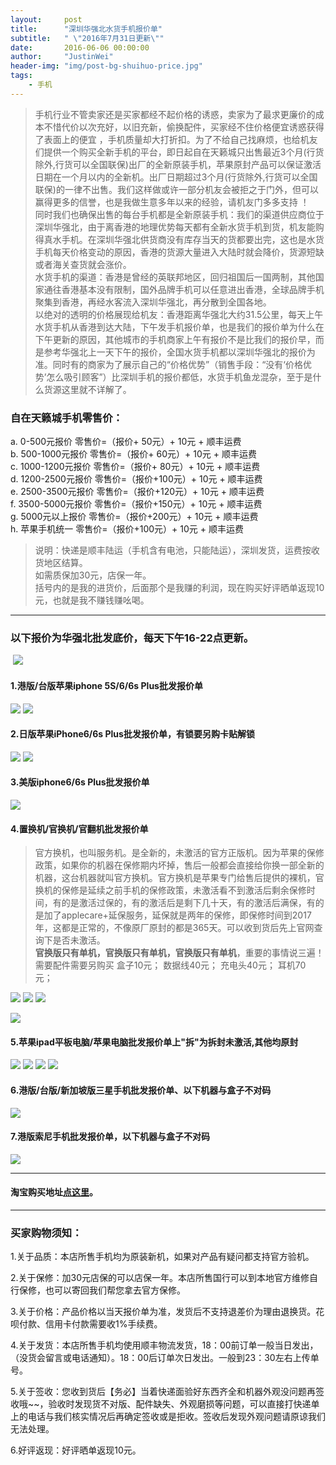 ```yaml
---
layout:     post
title:      "深圳华强北水货手机报价单"
subtitle:   " \"2016年7月31日更新\""
date:       2016-06-06 00:00:00
author:     "JustinWei"
header-img: "img/post-bg-shuihuo-price.jpg"
tags:
    - 手机
---
```


>  手机行业不管卖家还是买家都经不起价格的诱惑，卖家为了最求更廉价的成本不惜代价以次充好，以旧充新，偷换配件，买家经不住价格便宜诱惑获得了表面上的便宜 ，手机质量却大打折扣。为了不给自己找麻烦，也给机友们提供一个购买全新手机的平台，即日起自在天籁城只出售最近3个月(行货除外,行货可以全国联保)出厂的全新原装手机，苹果原封产品可以保证激活日期在一个月以内的全新机。出厂日期超过3个月(行货除外,行货可以全国联保)的一律不出售。我们这样做或许一部分机友会被拒之于门外，但可以赢得更多的信誉，也是我做生意多年以来的经验，请机友门多多支持 ！  
> 同时我们也确保出售的每台手机都是全新原装手机：我们的渠道供应商位于深圳华强北，由于离香港的地理优势每天都有全新水货手机到货，机友能购得真水手机。在深圳华强北供货商没有库存当天的货都要出完，这也是水货手机每天价格变动的原因，香港的货源大量进入大陆时就会降价，货源短缺或者海关查货就会涨价。  
> 水货手机的渠道：香港是曾经的英联邦地区，回归祖国后一国两制，其他国家通往香港基本没有限制，国外品牌手机可以任意进出香港，全球品牌手机聚集到香港，再经水客流入深圳华强北，再分散到全国各地。  
> 以绝对的透明的价格展现给机友：香港距离华强北大约31.5公里，每天上午水货手机从香港到达大陆，下午发手机报价单，也是我们的报价单为什么在下午更新的原因，其他城市的手机商家上午有报价不是比我们的报价早，而是参考华强北上一天下午的报价，全国水货手机都以深圳华强北的报价为准。同时有的商家为了展示自己的“价格优势”（销售手段：“没有‘价格优势’怎么吸引顾客”）比深圳手机的报价都低，水货手机鱼龙混杂，至于是什么货源这里就不详解了。﻿

### 自在天籁城手机零售价：
a. 0-500元报价		零售价=（报价+  50元）+ 10元 + 顺丰运费  
b. 500-1000元报价	零售价=（报价+  60元）+ 10元 + 顺丰运费  
c. 1000-1200元报价	零售价=（报价+  80元）+ 10元 + 顺丰运费  
d. 1200-2500元报价	零售价=（报价+100元）+ 10元 + 顺丰运费  
e. 2500-3500元报价	零售价=（报价+120元）+ 10元 + 顺丰运费  
f. 3500-5000元报价	零售价=（报价+150元）+ 10元 + 顺丰运费  
g. 5000元以上报价	零售价=（报价+200元）+ 10元 + 顺丰运费  
h. 苹果手机统一		零售价=（报价+100元）+ 10元 + 顺丰运费  

> 说明：快递是顺丰陆运（手机含有电池，只能陆运），深圳发货，运费按收货地区结算。  
> 如需质保加30元，店保一年。  
> 括号内的是我的进货价，后面那个是我赚的利润，现在购买好评晒单返现10元，也就是我不赚钱赚吆喝。


--------


### 以下报价为华强北批发底价，每天下午16-22点更新。
﻿
![](/img/in-post/post-bg-shuihuo-price/recommend-0.png)

#### 1.港版/台版苹果iphone 5S/6/6s Plus批发报价单
![](/img/in-post/post-bg-shuihuo-price/1-1.hk-iphone.png)
![](/img/in-post/post-bg-shuihuo-price/1-2.hk-i-watch.png)

#### 2.日版苹果iPhone6/6s Plus批发报价单，有锁要另购卡贴解锁
![](/img/in-post/post-bg-shuihuo-price/2-1.jp-iPhone.png)
![](/img/in-post/post-bg-shuihuo-price/2-2.jp-iPhone-unlockcost.png)

#### 3.美版iphone6/6s Plus批发报价单
![](/img/in-post/post-bg-shuihuo-price/3.us-iPhone.png)

#### 4.置换机/官换机/官翻机批发报价单
> 官方换机，也叫服务机。是全新的，未激活的官方正版机。因为苹果的保修政策，如果你的机器在保修期内坏掉，售后一般都会直接给你换一部全新的机器，这台机器就叫官方换机。官方换机是苹果专门给售后提供的裸机，官换机的保修是延续之前手机的保修政策，未激活看不到激活后剩余保修时间，有的是激活过保的，有的激活后是剩下几十天，有的激活后满保，有的是加了applecare+延保服务，延保就是两年的保修，即保修时间到2017年，这都是正常的，不像原厂原封的都是365天。可以收到货后先上官网查询下是否未激活。  
> **官换版只有单机，官换版只有单机，官换版只有单机**，重要的事情说三遍！  
> 需要配件需要另购买 盒子10元； 数据线40元；  充电头40元； 耳机70 元；


![](/img/in-post/post-bg-shuihuo-price/4-1.official_replacement-iPhone.png)
![](/img/in-post/post-bg-shuihuo-price/4-2.cn-official_replacement-iPhone.png)
![](/img/in-post/post-bg-shuihuo-price/4-3.official_turning_machine-iPhone.png)

![](/img/in-post/post-bg-shuihuo-price/network-iPhone.png)

#### 5.苹果ipad平板电脑/苹果电脑批发报价单上"拆"为拆封未激活,其他均原封
![](/img/in-post/post-bg-shuihuo-price/5-1.ipad-1.png)
![](/img/in-post/post-bg-shuihuo-price/5-2.ipad-2.png)
![](/img/in-post/post-bg-shuihuo-price/5-3.mac.png)
![](/img/in-post/post-bg-shuihuo-price/5-4.ipod.png)

#### 6.港版/台版/新加坡版三星手机批发报价单、以下机器与盒子不对码
![](/img/in-post/post-bg-shuihuo-price/6.samsung.png)

#### 7.港版索尼手机批发报价单，以下机器与盒子不对码
![](/img/in-post/post-bg-shuihuo-price/7.sony.png)


--------


#### 淘宝购买地址[点这里](https://item.taobao.com/item.htm?id=535369074749 "淘宝下单")。


--------


### 买家购物须知：

  1.关于品质：本店所售手机均为原装新机，如果对产品有疑问都支持官方验机。

  2.关于保修：加30元店保的可以店保一年。本店所售国行可以到本地官方维修自行保修，也可以寄回我们帮您拿去官方保修。

  3.关于价格：产品价格以当天报价单为准，发货后不支持退差价为理由退换货。花呗付款、信用卡付款需要收1%手续费。

  4.关于发货：本店所售手机均使用顺丰物流发货，18：00前订单一般当日发出，（没货会留言或电话通知）。18：00后订单次日发出。一般到23：30左右上传单号。

  5.关于签收：您收到货后【务必】当着快递面验好东西齐全和机器外观没问题再签收哦~~，验收时发现货不对版、配件缺失、外观磨损等问题，可以直接打快递单上的电话与我们核实情况后再确定签收或是拒收。签收后发现外观问题请原谅我们无法处理。

  6.好评返现：好评晒单返现10元。




